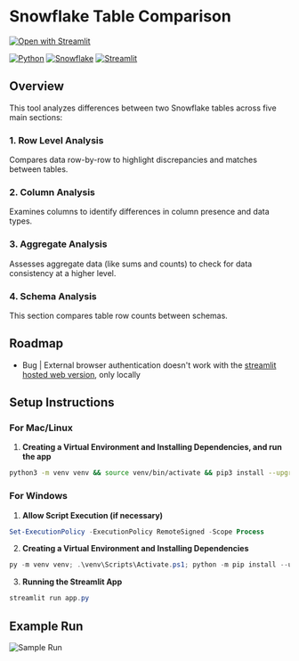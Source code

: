 # Snowflake Table Comparison
[![Open with Streamlit](https://img.shields.io/badge/-Open%20with%20Streamlit-FF4B4B?style=for-the-badge&logo=streamlit&logoColor=white)](https://snow-table-comparison.streamlit.app/)

[![Python](https://img.shields.io/badge/-Python-3776AB?style=for-the-badge&logo=python&logoColor=white)](https://python.org/)
[![Snowflake](https://img.shields.io/badge/-Snowflake-29B5E8?style=for-the-badge&logo=snowflake&logoColor=white)](https://snowflake.com/)
[![Streamlit](https://img.shields.io/badge/-Streamlit-FF4B4B?style=for-the-badge&logo=streamlit&logoColor=white)](https://streamlit.io/)

## Overview

This tool analyzes differences between two Snowflake tables across five main sections:

### 1. Row Level Analysis
Compares data row-by-row to highlight discrepancies and matches between tables.

### 2. Column Analysis
Examines columns to identify differences in column presence and data types.

### 3. Aggregate Analysis
Assesses aggregate data (like sums and counts) to check for data consistency at a higher level.

### 4. Schema Analysis
This section compares table row counts between schemas.

## Roadmap
- Bug | External browser authentication doesn't work with the [streamlit hosted web version](https://snow-table-comparison.streamlit.app/), only locally 

## Setup Instructions

### For Mac/Linux

1. **Creating a Virtual Environment and Installing Dependencies, and run the app**
```bash
python3 -m venv venv && source venv/bin/activate && pip3 install --upgrade pip && pip3 install -r requirements.txt && streamlit run app.py
```

### For Windows

1. **Allow Script Execution (if necessary)**
```powershell
Set-ExecutionPolicy -ExecutionPolicy RemoteSigned -Scope Process
```

2. **Creating a Virtual Environment and Installing Dependencies**
```powershell
py -m venv venv; .\venv\Scripts\Activate.ps1; python -m pip install --upgrade pip; pip install -r requirements.txt
```

3. **Running the Streamlit App**
```powershell
streamlit run app.py
```

## Example Run
![Sample Run](test_run.gif)